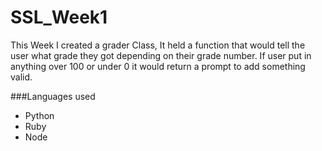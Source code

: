 # SSL_Week1

This Week I created a grader Class, It held a function that would tell the user what grade they got depending on their grade number. If user put in anything over 100 or under 0 it would return a prompt to add something valid.

###Languages used 

* Python
* Ruby
* Node

